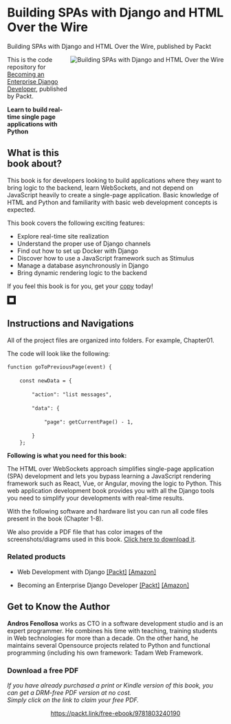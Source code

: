 


# Building SPAs with Django and HTML Over the Wire
Building SPAs with Django and HTML Over the Wire, published by Packt

<a href="https://www.packtpub.com/product/building-spas-with-django-and-html-overthe-wire/9781803240190"><img src="https://static.packt-cdn.com/products/9781803240190/cover/smaller" alt="Building SPAs with Django and HTML Over the Wire" height="256px" align="right"></a>

This is the code repository for [Becoming an Enterprise Django Developer](https://www.packtpub.com/product//building-spas-with-django-and-html-overthe-wire/9781803240190), published by Packt.

**Learn to build real-time single page applications with Python**

## What is this book about?

This book is for developers looking to build applications where they want to bring logic to the backend, learn WebSockets, and not depend on JavaScript heavily to create a single-page application. Basic knowledge of HTML and Python and familiarity with basic web development concepts is expected.

This book covers the following exciting features:

* Explore real-time site realization
* Understand the proper use of Django channels
* Find out how to set up Docker with Django
* Discover how to use a JavaScript framework such as Stimulus
* Manage a database asynchronously in Django
* Bring dynamic rendering logic to the backend

If you feel this book is for you, get your [copy](https://www.amazon.com/dp/1803240199) today!

<a href="https://www.packtpub.com/?utm_source=github&utm_medium=banner&utm_campaign=GitHubBanner"><img src="https://raw.githubusercontent.com/PacktPublishing/GitHub/master/GitHub.png" 
alt="https://www.packtpub.com/" border="5" /></a>


## Instructions and Navigations
All of the project files are organized into folders. For example, Chapter01.

The code will look like the following:

```
function goToPreviousPage(event) { 

    const newData = { 

        "action": "list messages", 

        "data": { 

            "page": getCurrentPage() - 1, 

        } 
    }; 
```

**Following is what you need for this book:**

The HTML over WebSockets approach simplifies single-page application (SPA) development and lets you bypass learning a JavaScript rendering framework such as React, Vue, or Angular, moving the logic to Python. This web application development book provides you with all the Django tools you need to simplify your developments with real-time results.

With the following software and hardware list you can run all code files present in the book (Chapter 1-8).

We also provide a PDF file that has color images of the screenshots/diagrams used in this book. [Click here to download it](https://packt.link/2q526).

### Related products <Other books you may enjoy>
* Web Development with Django [[Packt]](https://www.packtpub.com/product/web-development-with-django/9781839212505) [[Amazon]](https://www.amazon.com/Web-Development-Django-applications-Python-based/dp/1839212500)

* Becoming an Enterprise Django Developer	[[Packt]](https://www.packtpub.com/product/becoming-an-enterprise-django-developer/9781801073639) [[Amazon]](https://www.amazon.com/Becoming-Enterprise-Django-Developer-applications/dp/1801073635)

## Get to Know the Author
**Andros Fenollosa** works as CTO in a software development studio and is an expert programmer. He combines his time with teaching, training students in Web technologies for more than a decade. On the other hand, he maintains several Opensource projects related to Python and functional programming (including his own framework: Tadam Web Framework.

### Download a free PDF

 <i>If you have already purchased a print or Kindle version of this book, you can get a DRM-free PDF version at no cost.<br>Simply click on the link to claim your free PDF.</i>
<p align="center"> <a href="https://packt.link/free-ebook/9781803240190">https://packt.link/free-ebook/9781803240190 </a> </p>